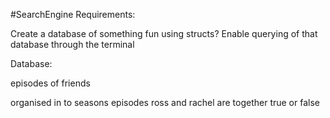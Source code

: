 #SearchEngine
Requirements:

Create a database of something fun using structs?
Enable querying of that database through the terminal

Database:

episodes of friends

organised in to seasons
episodes
ross and rachel are together true or false